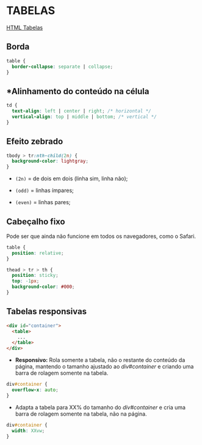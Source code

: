 # TABELAS

[HTML Tabelas]()

## Borda

```css
table {
  border-collapse: separate | collapse;
}
```

## *Alinhamento do conteúdo na célula
```CSS
td {
  text-align: left | center | right; /* horizontal */
  vertical-align: top | middle | bottom; /* vertical */
}
```

## Efeito zebrado

```css
tbody > tr:nth-child(2n) {
  background-color: lightgray;
}
```

* `(2n)` = de dois em dois (linha sim, linha não);

* `(odd)` = linhas ímpares;

* `(even)` = linhas pares;

## Cabeçalho fixo

Pode ser que ainda não funcione em todos os navegadores, como o Safari.

```css
table {
  position: relative;
}

thead > tr > th {
  position: sticky;
  top: -1px;
  background-color: #000;
}
```

## Tabelas responsivas

```html
<div id="container">
  <table>
    ...
  </table>
</div>
```

* **Responsivo:** Rola somente a tabela, não o restante do conteúdo da página, mantendo o tamanho ajustado ao *div#container* e criando uma barra de rolagem somente na tabela.

```css
div#container {
  overflow-x: auto;
}
```

* Adapta a tabela para XX% do tamanho do *div#container* e cria uma barra de rolagem somente na tabela, não na página.

```css
div#container {
  width: XXvw;
}
```